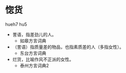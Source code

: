 # 惚货
hueh7 hu5
+ 詈语，指差劲儿的人。
  * 如皋方言词典
+ （詈语）指质量差的物品，也指素质差的人（多指女性）。
  * 东台方言词典
+ 烂货，比喻作风不正派的女性。
  * 泰州方言词典2
